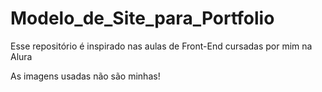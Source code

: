 # Modelo_de_Site_para_Portfolio
Esse repositório é inspirado nas aulas de Front-End cursadas por mim na Alura

As imagens usadas não são minhas! 

